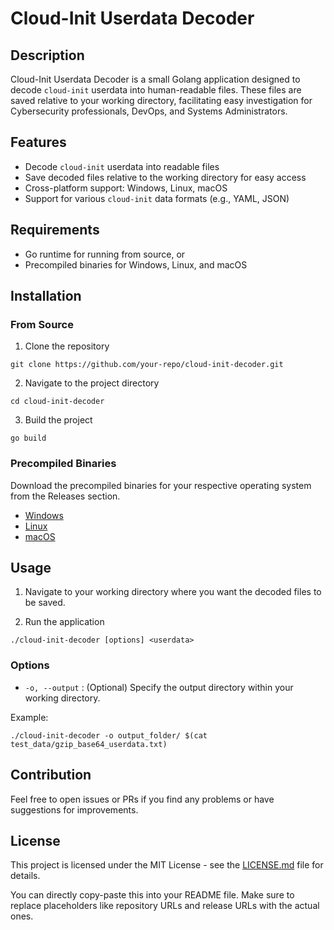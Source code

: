 
# Cloud-Init Userdata Decoder

## Description

Cloud-Init Userdata Decoder is a small Golang application designed to decode `cloud-init` userdata into human-readable files. These files are saved relative to your working directory, facilitating easy investigation for Cybersecurity professionals, DevOps, and Systems Administrators.

## Features

- Decode `cloud-init` userdata into readable files
- Save decoded files relative to the working directory for easy access
- Cross-platform support: Windows, Linux, macOS
- Support for various `cloud-init` data formats (e.g., YAML, JSON)

## Requirements

- Go runtime for running from source, or
- Precompiled binaries for Windows, Linux, and macOS

## Installation

### From Source

1. Clone the repository

```
git clone https://github.com/your-repo/cloud-init-decoder.git
```

2. Navigate to the project directory

```
cd cloud-init-decoder
```

3. Build the project

```
go build
```

### Precompiled Binaries

Download the precompiled binaries for your respective operating system from the Releases section.

- [Windows](url-to-windows-release)
- [Linux](url-to-linux-release)
- [macOS](url-to-macos-release)

## Usage

1. Navigate to your working directory where you want the decoded files to be saved.

2. Run the application

```
./cloud-init-decoder [options] <userdata>
```

### Options

- `-o, --output` : (Optional) Specify the output directory within your working directory.

Example:

```
./cloud-init-decoder -o output_folder/ $(cat test_data/gzip_base64_userdata.txt) 
```

## Contribution

Feel free to open issues or PRs if you find any problems or have suggestions for improvements.

## License

This project is licensed under the MIT License - see the [LICENSE.md](LICENSE.md) file for details.

You can directly copy-paste this into your README file. Make sure to replace placeholders like repository URLs and release URLs with the actual ones.